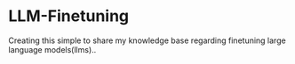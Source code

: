 # LLM-Finetuning
Creating this simple to share my knowledge base regarding finetuning large language models(llms)..
